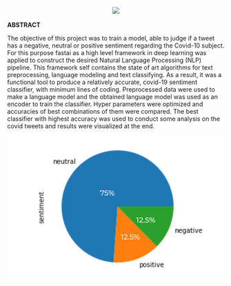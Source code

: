 <p align="center">
  <img src="http://some_place.com/image.png" />
</p>

**ABSTRACT**

The objective of this project was to train a model, able to judge if a tweet has a negative, neutral or positive sentiment regarding the Covid-10 subject. For this purpose fastai as a high level framework in deep learning was applied to construct the desired Natural Language Processing (NLP) pipeline. This framework self contains the state of art algorithms for text preprocessing, language modeling and text classifying. As a result, it was a functional tool to produce a relatively accurate, covid-19 sentiment classifier, with minimum lines of coding. Preprocessed data were used to make a language model and the obtained language model was used as an encoder to train the classifier. Hyper parameters were optimized and accuracies of best combinations of them were compared. The best classifier with highest accuracy was used to conduct some analysis on the covid tweets and results were visualized at the end.

![](images/sentiments.png)

